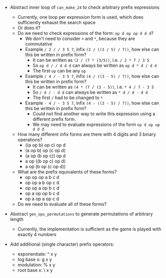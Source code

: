 * Abstract inner loop of `can_make_24` to check arbitrary prefix expressions
    * Currently, one loop per expression form is used, which does sufficiently
      exhaust the search space
    * Or does it?
    * Do we need to check expressions of the form: `op d op op d d d`?
        * We don't need to consider `+` and `*`, because they are commutative
        * Example `/ 2 / / 3 5 7`, infix `(2 / ((3 / 5) / 7))`, how else can this be written in prefix form?
            * It can be written as `(2 / (7 * (3/5))`, i.e. `/ 2 * 7 / 3 5`
            * So `op d / / d d d` can always be written as `op d * d / d d`
            * The first `op` can be any `op`
        * Example `/ 4 / - 3 5 7`, infix `(4 / ((3 - 5) / 7))`, how else can this be written in prefix form?
            * It can be written as `(4 * (7 / (3 - 5))`, i.e. `* 4 / 7 - 3 5`
            * So `/ d / - d d` can always be written as `* d / d - d d`
            * The first `/` had to be changed to `*`
        * Example `- 4 / - 3 5 7`, infix `(4 - ((3 - 5) / 7))`, how else can this be written in prefix form?
            * Could not find another way to write this expression using a different prefix form.
            * We may need to evaluate expressions of the form `op d op op d d d`
    * How many different infix forms are there with 4 digits and 3 binary operations?
        * ((a op b) op c) op d
        * (a op b) op (c op d)
        * (a op (b op c)) op d
        * a op ((b op c) op d)
        * a op (b op (c op d))
    * What are the prefix equivalents of these forms?
        * op op op a b c d
        * op op a b op c d
        * op op a op b c d
        * op a op op b c d
        * op a op a op c d
    * Do we need to evaluate all of these forms?

* Abstract `gen_ops_permutations` to generate permutations of arbitrary length
    * Currently, the implementation is sufficient as the game is played with
      exactly 4 numbers

* Add additional (single character) prefix operators:
    * exponentiate:   ^ x y
    * log base x:     g x y
    * modulation:     % x y
    * root base x:    \ x y

